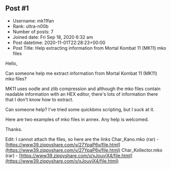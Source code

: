 ## Post #1
- Username: mk11fan
- Rank: ultra-n00b
- Number of posts: 7
- Joined date: Fri Sep 18, 2020 6:32 am
- Post datetime: 2020-11-01T22:28:23+00:00
- Post Title: Help extracting information from Mortal Kombat 11 (MK11) mko files

Hello,

Can someone help me extract information from Mortal Kombat 11 (MK11) mko files?

MK11 uses oodle and zlib compression and although the mko files contain readable information with an HEX editor, there's lots of information there that I don't know how to extract.

Can someone help? I've tried some quickbms scripting, but I suck at it.

Here are two examples of mko files in annex. Any help is welcomed. 

Thanks.

Edit: I cannot attach the files, so here are the links
Char_Kano.mko (rar) - [https://www39.zippyshare.com/v/27YpaP6v/file.html](https://www39.zippyshare.com/v/27YpaP6v/file.html)
Char_Kollector.mko (rar) - [https://www39.zippyshare.com/v/xJouvjX4/file.html](https://www39.zippyshare.com/v/xJouvjX4/file.html)
